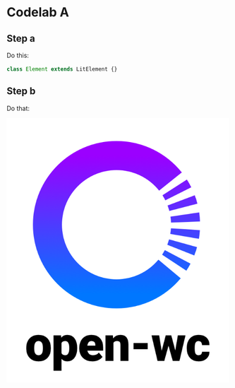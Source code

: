 # Codelab A

## Step a

Do this:

```js
class Element extends LitElement {}
```

## Step b

Do that:

![logo](./assets/logo.png)
